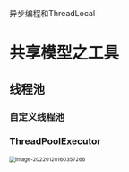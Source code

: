异步编程和ThreadLocal

# 共享模型之工具

## 线程池

### 自定义线程池

### ThreadPoolExecutor

<img src="C:\Users\lfl\AppData\Roaming\Typora\typora-user-images\image-20220120160357266.png" alt="image-20220120160357266" style="zoom: 67%;" />

